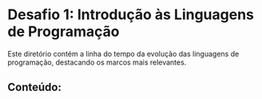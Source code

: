 # Desafio 1: Introdução às Linguagens de Programação

Este diretório contém a linha do tempo da evolução das linguagens de programação, destacando os marcos mais relevantes.

## Conteúdo:
